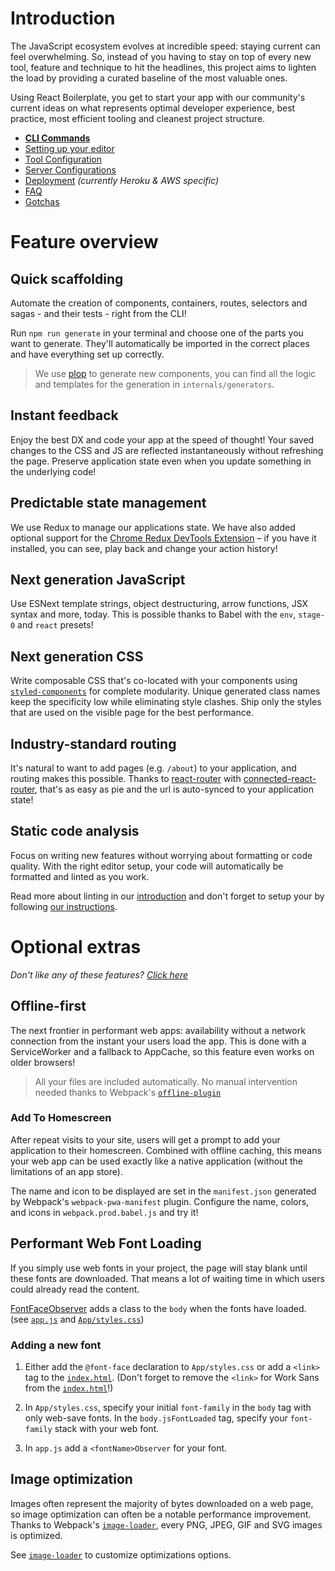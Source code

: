 # Introduction

The JavaScript ecosystem evolves at incredible speed: staying current can feel
overwhelming. So, instead of you having to stay on top of every new tool,
feature and technique to hit the headlines, this project aims to lighten the
load by providing a curated baseline of the most valuable ones.

Using React Boilerplate, you get to start your app with our community's current
ideas on what represents optimal developer experience, best practice, most
efficient tooling and cleanest project structure.

- [**CLI Commands**](commands.md)
- [Setting up your editor](editor.md)
- [Tool Configuration](files.md)
- [Server Configurations](server-configs.md)
- [Deployment](deployment.md) _(currently Heroku & AWS specific)_
- [FAQ](faq.md)
- [Gotchas](gotchas.md)

# Feature overview

## Quick scaffolding

Automate the creation of components, containers, routes, selectors and sagas -
and their tests - right from the CLI!

Run `npm run generate` in your terminal and choose one of the parts you want
to generate. They'll automatically be imported in the correct places and have
everything set up correctly.

> We use [plop] to generate new components, you can find all the logic and
> templates for the generation in `internals/generators`.

[plop]: https://github.com/amwmedia/plop

## Instant feedback

Enjoy the best DX and code your app at the speed of thought! Your saved changes
to the CSS and JS are reflected instantaneously without refreshing the page.
Preserve application state even when you update something in the underlying code!

## Predictable state management

We use Redux to manage our applications state. We have also added optional
support for the [Chrome Redux DevTools Extension] – if you have it installed,
you can see, play back and change your action history!

[chrome redux devtools extension]: https://chrome.google.com/webstore/detail/redux-devtools/lmhkpmbekcpmknklioeibfkpmmfibljd

## Next generation JavaScript

Use ESNext template strings, object destructuring, arrow functions, JSX syntax
and more, today. This is possible thanks to Babel with the `env`, `stage-0`
and `react` presets!

## Next generation CSS

Write composable CSS that's co-located with your components using [`styled-components`]
for complete modularity. Unique generated class names keep the specificity low
while eliminating style clashes. Ship only the styles that are used on the
visible page for the best performance.

[`styled-components`]: ../css/README.md#styled-components

## Industry-standard routing

It's natural to want to add pages (e.g. `/about`) to your application, and
routing makes this possible. Thanks to [react-router] with [connected-react-router],
that's as easy as pie and the url is auto-synced to your application state!

[react-router]: https://github.com/ReactTraining/react-router
[connected-react-router]: https://github.com/supasate/connected-react-router

## Static code analysis

Focus on writing new features without worrying about formatting or code quality. With the right editor setup, your code will automatically be formatted and linted as you work.

Read more about linting in our [introduction](./introduction.md) and don't forget to setup your by following [our instructions](./editor.md).

# Optional extras

_Don't like any of these features? [Click here](remove.md)_

## Offline-first

The next frontier in performant web apps: availability without a network
connection from the instant your users load the app. This is done with a
ServiceWorker and a fallback to AppCache, so this feature even works on older
browsers!

> All your files are included automatically. No manual intervention needed
> thanks to Webpack's [`offline-plugin`](https://github.com/NekR/offline-plugin)

### Add To Homescreen

After repeat visits to your site, users will get a prompt to add your application
to their homescreen. Combined with offline caching, this means your web app can
be used exactly like a native application (without the limitations of an app store).

The name and icon to be displayed are set in the `manifest.json` generated by
Webpack's `webpack-pwa-manifest` plugin. Configure the name, colors, and icons
in `webpack.prod.babel.js` and try it!

## Performant Web Font Loading

If you simply use web fonts in your project, the page will stay blank until
these fonts are downloaded. That means a lot of waiting time in which users
could already read the content.

[FontFaceObserver](https://github.com/bramstein/fontfaceobserver) adds a class
to the `body` when the fonts have loaded. (see [`app.js`](../../app/app.js#L26-L36)
and [`App/styles.css`](../../app/containers/App/styles.css))

### Adding a new font

1.  Either add the `@font-face` declaration to `App/styles.css` or add a `<link>`
    tag to the [`index.html`](../../app/index.html). (Don't forget to remove the `<link>`
    for Work Sans from the [`index.html`](../../app/index.html)!)

2.  In `App/styles.css`, specify your initial `font-family` in the `body` tag
    with only web-save fonts. In the `body.jsFontLoaded` tag, specify your
    `font-family` stack with your web font.

3.  In `app.js` add a `<fontName>Observer` for your font.

## Image optimization

Images often represent the majority of bytes downloaded on a web page, so image
optimization can often be a notable performance improvement. Thanks to Webpack's
[`image-loader`](https://github.com/tcoopman/image-webpack-loader), every PNG, JPEG, GIF and SVG images
is optimized.

See [`image-loader`](https://github.com/tcoopman/image-webpack-loader) to customize optimizations options.

